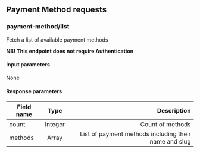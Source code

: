 ## Payment Method requests

### payment-method/list

Fetch a list of available payment methods

**NB! This endpoint does not require Authentication**

#### Input parameters

None

#### Response parameters

| Field name    | Type          | Description                                                 |
| ------------- | :------------:| -----------------------------------------------------------:|
| count         | Integer       | Count of methods                                            |
| methods       | Array         | List of payment methods including their name and slug       |
